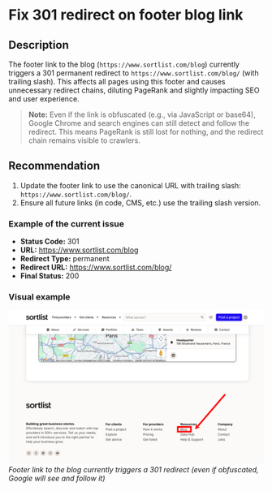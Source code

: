 # Fix 301 redirect on footer blog link

## Description
The footer link to the blog (`https://www.sortlist.com/blog`) currently triggers a 301 permanent redirect to `https://www.sortlist.com/blog/` (with trailing slash). This affects all pages using this footer and causes unnecessary redirect chains, diluting PageRank and slightly impacting SEO and user experience.

> **Note:** Even if the link is obfuscated (e.g., via JavaScript or base64), Google Chrome and search engines can still detect and follow the redirect. This means PageRank is still lost for nothing, and the redirect chain remains visible to crawlers.

## Recommendation
1. Update the footer link to use the canonical URL with trailing slash: `https://www.sortlist.com/blog/`.
2. Ensure all future links (in code, CMS, etc.) use the trailing slash version.

### Example of the current issue
- **Status Code:** 301
- **URL:** https://www.sortlist.com/blog
- **Redirect Type:** permanent
- **Redirect URL:** https://www.sortlist.com/blog/
- **Final Status:** 200

### Visual example
![Footer blog link 301](../../../Crawl/Capture/blog_link_in_301_footer.png)
*Footer link to the blog currently triggers a 301 redirect (even if obfuscated, Google will see and follow it)*


